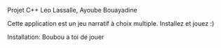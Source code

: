 Projet C++ 
Leo Lassalle, Ayoube Bouayadine

Cette application est un jeu narratif à choix multiple. Installez et jouez :)

Installation:
Boubou a toi de jouer
